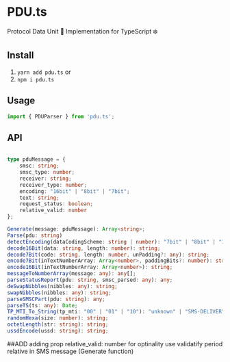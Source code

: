 # PDU.ts
Protocol Data Unit 🦂 Implementation for TypeScript ❄️


## Install
1. `yarn add pdu.ts`
or
1. `npm i pdu.ts`


## Usage

```TypeScript
import { PDUParser } from 'pdu.ts';
```


## API

```TypeScript

type pduMessage = {
    smsc: string;
    smsc_type: number;
    receiver: string;
    receiver_type: number;
    encoding: "16bit" | "8bit" | "7bit";
    text: string;
    request_status: boolean;
    relative_valid: number
};

Generate(message: pduMessage): Array<string>;
Parse(pdu: string)
detectEncoding(dataCodingScheme: string | number): "7bit" | "8bit" | "16bit";
decode16Bit(data: string, length: number): string;
decode7Bit(code: string, length: number, unPadding?: any): string;
encode7Bit(inTextNumberArray: Array<number>, paddingBits?: number): string;
encode16Bit(inTextNumberArray: Array<number>): string;
messageToNumberArray(message: any): any[];
parseStatusReport(pdu: string, smsc_parsed: any): any;
deSwapNibbles(nibbles: any): string;
swapNibbles(nibbles: any): string;
parseSMSCPart(pdu: string): any;
parseTS(ts: any): Date;
TP_MTI_To_String(tp_mti: "00" | "01" | "10"): "unknown" | "SMS-DELIVER" | "SMS-SUBMIT" | "SMS-STATUS-REPORT";
randomHexa(size: number): string;
octetLength(str: string): string;
ussdEncode(ussd: string): string;

```
##ADD adding prop relative_valid: number for optinality use validatify period relative in SMS message (Generate function)

